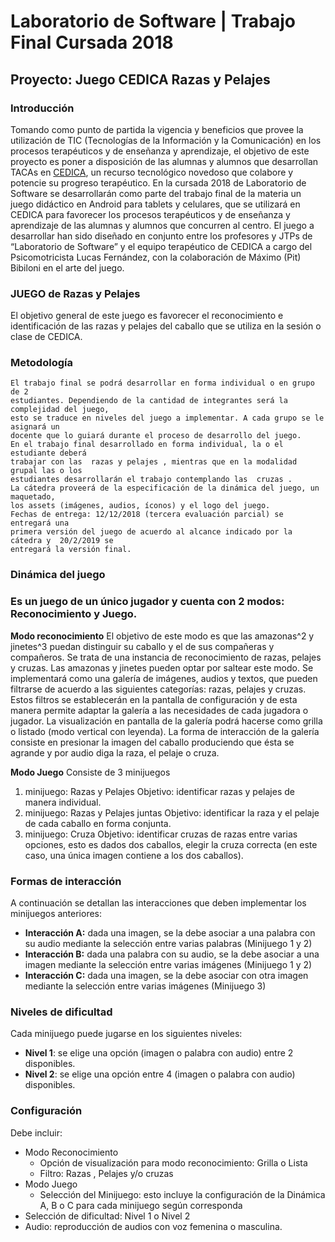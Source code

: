 # Laboratorio de Software | Trabajo Final Cursada 2018

## Proyecto: Juego CEDICA Razas y Pelajes

### Introducción

Tomando como punto de partida la vigencia y beneficios que provee la utilización
de TIC (Tecnologías de la Información y la Comunicación) en los procesos
terapéuticos y de enseñanza y aprendizaje, el objetivo de este proyecto es poner a
disposición de las alumnas y alumnos que desarrollan TACAs en [CEDICA](https://www.facebook.com/cedica.equitacionparatodos/), un recurso tecnológico novedoso que colabore y potencie su progreso terapéutico.
En la cursada 2018 de Laboratorio de Software se desarrollarán como parte del
trabajo final de la materia un juego didáctico en Android para tablets y celulares, que
se utilizará en CEDICA para favorecer los procesos terapéuticos y de enseñanza y
aprendizaje de las alumnas y alumnos que concurren al centro.
El juego a desarrollar han sido diseñado en conjunto entre los profesores y JTPs
de “Laboratorio de Software” y el equipo terapéutico de CEDICA a cargo del
Psicomotricista Lucas Fernández, con la colaboración de Máximo (Pit) Bibiloni en el
arte del juego.

### JUEGO de Razas y Pelajes

El objetivo general de este juego es favorecer el reconocimiento e identificación de
las razas y pelajes del caballo que se utiliza en la sesión o clase de CEDICA.

### Metodología

```
El trabajo final se podrá desarrollar en forma individual o en grupo de 2
estudiantes. Dependiendo de la cantidad de integrantes será la complejidad del juego,
esto se traduce en niveles del juego a implementar. A cada grupo se le asignará un
docente que lo guiará durante el proceso de desarrollo del juego.
En el trabajo final desarrollado en forma individual, la o el estudiante deberá
trabajar con las ​ razas y pelajes ​, mientras que en la modalidad grupal las o los
estudiantes desarrollarán el trabajo contemplando las ​ cruzas ​.
La cátedra proveerá de la especificación de la dinámica del juego, un maquetado,
los assets (imágenes, audios, íconos) y el logo del juego.
Fechas de entrega: 12/12/2018 (tercera evaluación parcial) se entregará una
primera versión del juego de acuerdo al alcance indicado por la cátedra y  20/2/2019 se
entregará la versión final.
```
### Dinámica del juego

### Es un juego de un único jugador y cuenta con 2 modos: Reconocimiento y  Juego.

**Modo reconocimiento**
El objetivo de este modo es que las amazonas^2 y jinetes^3 puedan distinguir su caballo
y el de sus compañeras y compañeros.
Se trata de una instancia de reconocimiento de razas, pelajes y cruzas.
Las amazonas y jinetes pueden optar por saltear este modo.
Se implementará como una galería de imágenes, audios y textos, que pueden filtrarse
de acuerdo a las siguientes categorías: razas, pelajes y cruzas. Estos filtros se
establecerán en la pantalla de configuración y de esta manera permite adaptar la
galería a las necesidades de cada jugadora o jugador.
La visualización en pantalla de la galería podrá hacerse como grilla o listado (modo
vertical con leyenda). La forma de interacción de la galería consiste en presionar la
imagen del caballo produciendo que ésta se agrande y por audio diga la raza, el pelaje
o cruza.

**Modo Juego**
Consiste de 3 minijuegos
1. minijuego: Razas y Pelajes
Objetivo: identificar razas y pelajes de manera individual.
2. minijuego: Razas y Pelajes juntas
Objetivo: identificar la raza y el pelaje de cada caballo en forma conjunta.
3. minijuego: Cruza
Objetivo: identificar cruzas de razas entre varias opciones, esto es dados dos
caballos, elegir la cruza correcta (en este caso, una única imagen contiene a los
dos caballos).

### Formas de interacción

A continuación se detallan las interacciones que deben implementar los minijuegos
anteriores:
* **Interacción A:** dada una imagen, se la debe asociar a una palabra con su audio
mediante la selección entre varias palabras (Minijuego 1 y 2)
* **Interacción B:** dada una palabra con su audio, se la debe asociar a una imagen
mediante la selección entre varias imágenes (Minijuego 1 y 2)
* **Interacción C:** dada una imagen, se la debe asociar con otra imagen mediante la
selección entre varias imágenes (Minijuego 3)

### Niveles de dificultad

Cada minijuego puede jugarse en los siguientes niveles:
* **Nivel 1**: se elige una opción (imagen o palabra con audio) entre 2 disponibles.
* **Nivel 2**: se elige una opción entre 4 (imagen o palabra con audio) disponibles.

### Configuración
Debe incluir:

- Modo Reconocimiento
    - Opción de visualización para modo reconocimiento: Grilla o Lista
    - Filtro: Razas , Pelajes y/o cruzas
- Modo Juego
    - Selección del Minijuego: esto incluye la configuración de la Dinámica A, B o C para cada minijuego según corresponda
- Selección de dificultad: Nivel 1 o Nivel 2
- Audio: reproducción de audios con voz femenina o masculina.



